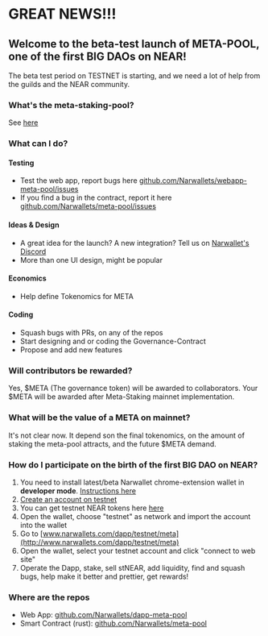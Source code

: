 # GREAT NEWS!!!

## Welcome to the beta-test launch of META-POOL, one of the first BIG DAOs on NEAR!

The beta test period on TESTNET is starting, and we need a lot of help from the guilds and the NEAR community.

### What's the meta-staking-pool?

See [here](https://narwallets.github.io/meta-pool/)

### What can I do?

#### Testing

* Test the web app, report bugs here [github.com/Narwallets/webapp-meta-pool/issues](https://github.com/Narwallets/dapp-meta-pool/issues)
* If you find a bug in the contract, report it here [github.com/Narwallets/meta-pool/issues](https://github.com/Narwallets/meta-pool/issues)

#### Ideas & Design

* A great idea for the launch?  A new integration? Tell us on [Narwallet's Discord](https://discord.com/invite/tG4XJzRtdQ)
* More than one UI design, might be popular

#### Economics

* Help define Tokenomics for META

#### Coding

* Squash bugs with PRs, on any of the repos
* Start designing and or coding the Governance-Contract
* Propose and add new features

### Will contributors be rewarded?

Yes, $META (The governance token) will be awarded to collaborators. Your $META will be awarded after Meta-Staking mainnet implementation.

### What will be the value of a META on mainnet?

It's not clear now. It depend son the final tokenomics, on the amount of staking the meta-pool attracts, and the future $META demand.

### How do I participate on the birth of the first BIG DAO on NEAR?

1. You need to install latest/beta Narwallet chrome-extension wallet in **developer mode**. [Instructions here](https://github.com/Narwallets/beta-testing/README.md)
2. [Create an account on testnet](https://wallet.testnet.near.org)
3. You can get testnet NEAR tokens here [here](https://near-examples.github.io/token-printer/)
4. Open the wallet, choose "testnet" as network and import the account into the wallet
5. Go to [www.narwallets.com/dapp/testnet/meta](http://www.narwallets.com/dapp/testnet/meta)
6. Open the wallet, select your testnet account and click "connect to web site"
7. Operate the Dapp, stake, sell stNEAR, add liquidity, find and squash bugs, help make it better and prettier, get rewards!

### Where are the repos

*  Web App: [github.com/Narwallets/dapp-meta-pool](https://github.com/Narwallets/dapp-meta-pool)
*  Smart Contract (rust): [github.com/Narwallets/meta-pool](https://github.com/Narwallets/meta-pool)
